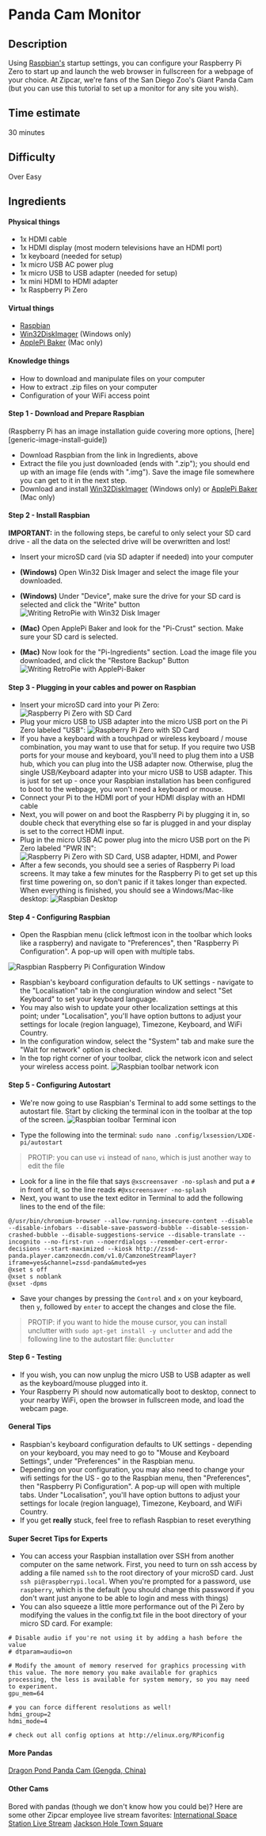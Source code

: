 Panda Cam Monitor
=================

Description
-------------------
Using [Raspbian's][raspbian-site] startup settings, you can configure your Raspberry Pi Zero to start up and launch the web browser in fullscreen for a webpage of your choice. At Zipcar, we're fans of the San Diego Zoo's Giant Panda Cam (but you can use this tutorial to set up a monitor for any site you wish).

Time estimate
-------------
30 minutes

Difficulty
----------
Over Easy

Ingredients
-----------
#### Physical things
- 1x HDMI cable
- 1x HDMI display (most modern televisions have an HDMI port)
- 1x keyboard (needed for setup)
- 1x micro USB AC power plug
- 1x micro USB to USB adapter (needed for setup)
- 1x mini HDMI to HDMI adapter
- 1x Raspberry Pi Zero


#### Virtual things
- [Raspbian][raspbian-download]
- [Win32DiskImager][win32-disk-imager-download] (Windows only)
- [ApplePi Baker][applepi-baker-download] (Mac only)


#### Knowledge things
- How to download and manipulate files on your computer
- How to extract .zip files on your computer
- Configuration of your WiFi access point


#### Step 1 - Download and Prepare Raspbian
(Raspberry Pi has an image installation guide covering more options, [here][generic-image-install-guide])

- Download Raspbian from the link in Ingredients, above
- Extract the file you just downloaded (ends with ".zip"); you should end up with an image file (ends with ".img"). Save the image file somewhere you can get to it in the next step.
- Download and install [Win32DiskImager][win32-disk-imager-download] (Windows only) or [ApplePi Baker][applepi-baker-download] (Mac only)


#### Step 2 - Install Raspbian
**IMPORTANT:** in the following steps, be careful to only select your SD card drive - all the data on the selected drive will be overwritten and lost!

- Insert your microSD card (via SD adapter if needed) into your computer
- **(Windows)** Open Win32 Disk Imager and select the image file your downloaded.
- **(Windows)** Under "Device", make sure the drive for your SD card is selected and click the "Write" button
![Writing RetroPie with Win32 Disk Imager](../graphics/Win32DiskImager-retropie.png "Writing RetroPie with Win32 Disk Imager")

- **(Mac)** Open ApplePi Baker and look for the "Pi-Crust" section. Make sure your SD card is selected.
- **(Mac)** Now look for the "Pi-Ingredients" section. Load the image file you downloaded, and click the "Restore Backup" Button
![Writing RetroPie with ApplePi-Baker](../graphics/ApplePi-Baker-retropie.png "Writing RetroPie with ApplePi-Baker")


#### Step 3 - Plugging in your cables and power on Raspbian
- Insert your microSD card into your Pi Zero:
![Raspberry Pi Zero with SD Card](../graphics/raspberry-pi-zero-with-sd.jpg "Raspberry Pi Zero with SD Card")
- Plug your micro USB to USB adapter into the micro USB port on the Pi Zero labeled "USB":
![Raspberry Pi Zero with SD Card](../graphics/raspberry-pi-zero-with-sd-usb.jpg "Raspberry Pi Zero with SD Card")
- If you have a keyboard with a touchpad or wireless keyboard / mouse combination, you may want to use that for setup. If you require two USB ports for your mouse and keyboard, you'll need to plug them into a USB hub, which you can plug into the USB adapter now. Otherwise, plug the single USB/Keyboard adapter into your micro USB to USB adapter. This is just for set up - once your Raspbian installation has been configured to boot to the webpage, you won't need a keyboard or mouse.
- Connect your Pi to the HDMI port of your HDMI display with an HDMI cable
- Next, you will power on and boot the Raspberry Pi by plugging it in, so double check that everything else so far is plugged in and your display is set to the correct HDMI input.
- Plug in the micro USB AC power plug into the micro USB port on the Pi Zero labeled "PWR IN":
![Raspberry Pi Zero with SD Card, USB adapter, HDMI, and Power](../graphics/raspberry-pi-zero-with-sd-usb-hdmi-power.jpg "Raspberry Pi Zero with SD Card, USB adapter, HDMI, and Power")
- After a few seconds, you should see a series of Raspberry Pi load screens. It may take a few minutes for the Raspberry Pi to get set up this first time powering on, so don't panic if it takes longer than expected. When everything is finished, you should see a Windows/Mac-like desktop:
![Raspbian Desktop](../graphics/raspbian-desktop.jpg "Raspbian Desktop")


#### Step 4 - Configuring Raspbian
- Open the Raspbian menu (click leftmost icon in the toolbar which looks like a raspberry) and navigate to "Preferences", then "Raspberry Pi Configuration". A pop-up will open with multiple tabs.

![Raspbian Raspberry Pi Configuration Window](../graphics/raspbian-raspberry-pi-configuration-system-tab.jpg "Raspbian Raspberry Pi Configuration Window")

- Raspbian's keyboard configuration defaults to UK settings - navigate to the "Localisation" tab in the congiuration window and select "Set Keyboard" to set your keyboard language.
- You may also wish to update your other localization settings at this point; under "Localisation", you'll have option buttons to adjust your settings for locale (region language), Timezone, Keyboard, and WiFi Country.
- In the configuration window, select the "System" tab and make sure the "Wait for network" option is checked.
- In the top right corner of your toolbar, click the network icon and select your wireless access point.
![Raspbian toolbar network icon](../graphics/raspbian-toolbar-network-icon.jpg "Raspbian toolbar network icon")


#### Step 5 - Configuring Autostart
- We're now going to use Raspbian's Terminal to add some settings to the autostart file. Start by clicking the terminal icon in the toolbar at the top of the screen.
![Raspbian toolbar Terminal icon](../graphics/raspbian-toolbar-terminal-icon.jpg "Raspbian toolbar Terminal icon")

- Type the following into the terminal:
`sudo nano .config/lxsession/LXDE-pi/autostart`
> PROTIP: you can use `vi` instead of `nano`, which is just another way to edit the file

- Look for a line in the file that says `@xscreensaver -no-splash` and put a `#` in front of it, so the line reads `#@xscreensaver -no-splash`
- Next, you want to use the text editor in Terminal to add the following lines to the end of the file:
```
@/usr/bin/chromium-browser --allow-running-insecure-content --disable --disable-infobars --disable-save-password-bubble --disable-session-crashed-bubble --disable-suggestions-service --disable-translate --incognito --no-first-run --noerrdialogs --remember-cert-error-decisions --start-maximized --kiosk http://zssd-panda.player.camzonecdn.com/v1.0/CamzoneStreamPlayer?iframe=yes&channel=zssd-panda&muted=yes
@xset s off
@xset s noblank
@xset -dpms
```
- Save your changes by pressing the `Control` and `x` on your keyboard, then `y`, followed by `enter` to accept the changes and close the file.

> PROTIP: if you want to hide the mouse cursor, you can install unclutter with `sudo apt-get install -y unclutter` and add the following line to the autostart file: `@unclutter`


#### Step 6 - Testing
- If you wish, you can now unplug the micro USB to USB adapter as well as the keyboard/mouse plugged into it.
- Your Raspberry Pi should now automatically boot to desktop, connect to your nearby WiFi, open the browser in fullscreen mode, and load the webcam page.


#### General Tips
- Raspbian's keyboard configuration defaults to UK settings - depending on your keyboard, you may need to go to "Mouse and Keyboard Settings", under "Preferences" in the Raspbian menu.
- Depending on your configuration, you may also need to change your wifi settings for the US - go to the Raspbian menu, then "Preferences", then "Raspberry Pi Configuration". A pop-up will open with multiple tabs. Under "Localisation", you'll have option buttons to adjust your settings for locale (region language), Timezone, Keyboard, and WiFi Country.
- If you get **really** stuck, feel free to reflash Raspbian to reset everything


#### Super Secret Tips for Experts
- You can access your Raspbian installation over SSH from another computer on the same network. First, you need to turn on ssh access by adding a file named `ssh` to the root directory of your microSD card. Just `ssh pi@raspberrypi.local`. When you're prompted for a password, use `raspberry`, which is the default (you should change this password if you don't want just anyone to be able to login and mess with things)
- You can also squeeze a little more performance out of the Pi Zero by modifying the values in the config.txt file in the boot directory of your micro SD card. For example:
```
# Disable audio if you're not using it by adding a hash before the value
# dtparam=audio=on

# Modify the amount of memory reserved for graphics processing with this value. The more memory you make available for graphics processing, the less is available for system memory, so you may need to experiment.
gpu_mem=64

# you can force different resolutions as well!
hdmi_group=2
hdmi_mode=4

# check out all config options at http://elinux.org/RPiconfig
```

#### More Pandas
[Dragon Pond Panda Cam (Gengda, China)](http://www.youtube.com/embed/42rD_hf-trE?autoplay=1&controls=0&iv_load_policy=3)

#### Other Cams
Bored with pandas (though we don't know how you could be)? Here are some other Zipcar employee live stream favorites:
[International Space Station Live Stream](http://www.ustream.tv/embed/17074538?html5ui=1&volume=0&autoplay=true&quality=low&allowfullscreen=true&showtitle=false)
[Jackson Hole Town Square](http://www.youtube.com/embed/psfFJR3vZ78?autoplay=1&controls=0&iv_load_policy=3)

[raspbian-site]: http://www.raspbian.org
[raspbian-download]: https://downloads.raspberrypi.org/raspbian_latest
[win32-disk-imager-download]: https://sourceforge.net/projects/win32diskimager/files/latest/download
[applepi-baker-download]: https://www.tweaking4all.com/?wpfb_dl=94
